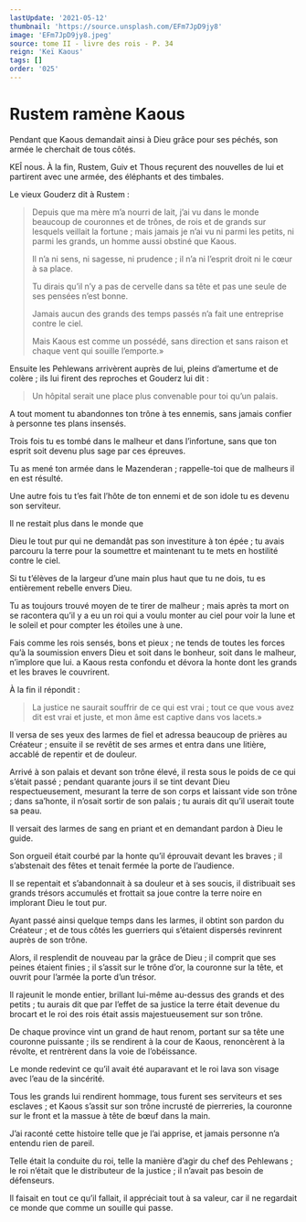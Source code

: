 ```yaml
---
lastUpdate: '2021-05-12'
thumbnail: 'https://source.unsplash.com/EFm7JpD9jy8'
image: 'EFm7JpD9jy8.jpeg'
source: tome II - livre des rois - P. 34
reign: 'Keï Kaous'
tags: []
order: '025'
---
```


# Rustem ramène Kaous

Pendant que Kaous demandait ainsi à Dieu grâce pour ses péchés, son armée le cherchait de tous côtés.

KEÎ nous. 
À la fin, Rustem, Guiv et Thous reçurent des nouvelles de lui et partirent avec une armée, des éléphants et des timbales.

Le vieux Gouderz dit à Rustem :

> Depuis que ma mère m’a nourri de lait, j’ai vu dans le monde beaucoup de couronnes et de trônes, de rois et de grands sur lesquels veillait la fortune ; mais jamais je n’ai vu ni parmi les petits, ni parmi les grands, un homme aussi obstiné que Kaous.
>
> Il n’a ni sens, ni sagesse, ni prudence ; il n’a ni l’esprit droit ni le cœur à sa place.
>
> Tu dirais qu’il n’y a pas de cervelle dans sa tête et pas une seule de ses pensées n’est bonne.
>
> Jamais aucun des grands des temps passés n’a fait une entreprise contre le ciel.
>
> Mais Kaous est comme un possédé, sans direction et sans raison et chaque vent qui souille l’emporte.»

Ensuite les Pehlewans arrivèrent auprès de lui, pleins d’amertume et de colère ; ils lui firent des reproches et Gouderz lui dit :

> Un hôpital serait une place plus convenable pour toi qu’un palais.

A tout moment tu abandonnes ton trône à tes ennemis, sans jamais confier à personne tes plans insensés.

Trois fois tu es tombé dans le malheur et dans l’infortune, sans que ton esprit soit devenu plus sage par ces épreuves.

Tu as mené ton armée dans le Mazenderan ; rappelle-toi que de malheurs il en est résulté.

Une autre fois tu t’es fait l’hôte de ton ennemi et de son idole tu es devenu son serviteur.

Il ne restait plus dans le monde que

Dieu le tout pur qui ne demandât pas son investiture à ton épée ; tu avais parcouru la terre pour la soumettre et maintenant tu te mets en hostilité contre le ciel.

Si tu t’élèves de la largeur d’une main plus haut que tu ne dois, tu es entièrement rebelle envers Dieu.

Tu as toujours trouvé moyen de te tirer de malheur ; mais après ta mort on se racontera qu’il y a eu un roi qui a voulu monter au ciel pour voir la lune et le soleil et pour compter les étoiles une à une.

Fais comme les rois sensés, bons et pieux ; ne tends de toutes les forces qu’à la soumission envers Dieu et soit dans le bonheur, soit dans le malheur, n’implore que lui. a Kaous resta confondu et dévora la honte dont les grands et les braves le couvrirent.

À la fin il répondit :

> La justice ne saurait souffrir de ce qui est vrai ; tout ce que vous avez dit est vrai et juste, et mon âme est captive dans vos lacets.»

Il versa de ses yeux des larmes de fiel et adressa beaucoup de prières au Créateur ; ensuite il se revêtit de ses armes et entra dans une litière, accablé de repentir et de douleur.

Arrivé à son palais et devant son trône élevé, il resta sous le poids de ce qui s’était passé ; pendant quarante jours il se tint devant Dieu respectueusement, mesurant la terre de son corps et laissant vide son trône ; dans sa’honte, il n’osait sortir de son palais ; tu aurais dit qu’il userait toute sa peau.

Il versait des larmes de sang en priant et en demandant pardon à Dieu le guide.

Son orgueil était courbé par la honte qu’il éprouvait devant les braves ; il s’abstenait des fêtes et tenait fermée la porte de l’audience.

Il se repentait et s’abandonnait à sa douleur et à ses soucis, il distribuait ses grands trésors accumulés et frottait sa joue contre la terre noire en implorant Dieu le tout pur.

Ayant passé ainsi quelque temps dans les larmes, il obtint son pardon du Créateur ; et de tous côtés les guerriers qui s’étaient dispersés revinrent auprès de son trône.

Alors, il resplendit de nouveau par la grâce de Dieu ; il comprit que ses peines étaient finies ; il s’assit sur le trône d’or, la couronne sur la tête, et ouvrit pour l’armée la porte d’un trésor.

Il rajeunit le monde entier, brillant lui-même au-dessus des grands et des petits ; tu aurais dit que par l’effet de sa justice la terre était devenue du brocart et le roi des rois était assis majestueusement sur son trône.

De chaque province vint un grand de haut renom, portant sur sa tête une couronne puissante ; ils se rendirent à la cour de Kaous, renoncèrent à la révolte, et rentrèrent dans la voie de l’obéissance.

Le monde redevint ce qu’il avait été auparavant et le roi lava son visage avec l’eau de la sincérité.

Tous les grands lui rendirent hommage, tous furent ses serviteurs et ses esclaves ; et Kaous s’assit sur son trône incrusté de pierreries, la couronne sur le front et la massue à tête de bœuf dans la main.

J’ai raconté cette histoire telle que je l’ai apprise, et jamais personne n’a entendu rien de pareil.

Telle était la conduite du roi, telle la manière d’agir du chef des Pehlewans ; le roi n’était que le distributeur de la justice ; il n’avait pas besoin de défenseurs.

Il faisait en tout ce qu’il fallait, il appréciait tout à sa valeur, car il ne regardait ce monde que comme un souille qui passe.
